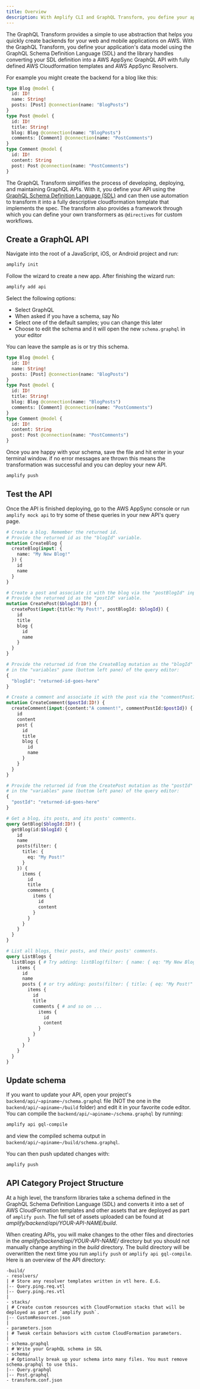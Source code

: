 ```yaml
---
title: Overview
description: With Amplify CLI and GraphQL Transform, you define your application's data model using the GraphQL Schema Definition Language (SDL) and the library converts your SDL schema into a AWS AppSync GraphQL API with fully defined AWS Cloudformation templates and AWS AppSync Resolvers.
---
```


The GraphQL Transform provides a simple to use abstraction that helps you quickly create backends for your web and mobile applications on AWS. With the GraphQL Transform, you define your application's data model using the GraphQL Schema Definition Language (SDL) and the library handles converting your SDL definition into a AWS AppSync GraphQL API with fully defined AWS Cloudformation templates and AWS AppSync Resolvers.

For example you might create the backend for a blog like this:

```graphql
type Blog @model {
  id: ID!
  name: String!
  posts: [Post] @connection(name: "BlogPosts")
}
type Post @model {
  id: ID!
  title: String!
  blog: Blog @connection(name: "BlogPosts")
  comments: [Comment] @connection(name: "PostComments")
}
type Comment @model {
  id: ID!
  content: String
  post: Post @connection(name: "PostComments")
}
```

The GraphQL Transform simplifies the process of
developing, deploying, and maintaining GraphQL APIs. With it, you define your API using the
[GraphQL Schema Definition Language (SDL)](https://facebook.github.io/graphql/June2018/) and can then use automation to transform it into a fully
descriptive cloudformation template that implements the spec. The transform also provides a framework
through which you can define your own transformers as `@directives` for custom workflows.

## Create a GraphQL API

Navigate into the root of a JavaScript, iOS, or Android project and run:

```bash
amplify init
```

Follow the wizard to create a new app. After finishing the wizard run:

```bash
amplify add api
```

Select the following options:

- Select GraphQL
- When asked if you have a schema, say No
- Select one of the default samples; you can change this later
- Choose to edit the schema and it will open the new `schema.graphql` in your
  editor

You can leave the sample as is or try this schema.

```graphql
type Blog @model {
  id: ID!
  name: String!
  posts: [Post] @connection(name: "BlogPosts")
}
type Post @model {
  id: ID!
  title: String!
  blog: Blog @connection(name: "BlogPosts")
  comments: [Comment] @connection(name: "PostComments")
}
type Comment @model {
  id: ID!
  content: String
  post: Post @connection(name: "PostComments")
}
```

Once you are happy with your schema, save the file and hit enter in your
terminal window. if no error messages are thrown this means the transformation
was successful and you can deploy your new API.

```bash
amplify push
```

## Test the API

Once the API is finished deploying, go to the AWS AppSync console or run `amplify mock api` to try some of these queries in your new API's query page.

```graphql
# Create a blog. Remember the returned id.
# Provide the returned id as the "blogId" variable.
mutation CreateBlog {
  createBlog(input: {
    name: "My New Blog!"
  }) {
    id
    name
  }
}

# Create a post and associate it with the blog via the "postBlogId" input field.
# Provide the returned id as the "postId" variable.
mutation CreatePost($blogId:ID!) {
  createPost(input:{title:"My Post!", postBlogId: $blogId}) {
    id
    title
    blog {
      id
      name
    }
  }
}

# Provide the returned id from the CreateBlog mutation as the "blogId" variable
# in the "variables" pane (bottom left pane) of the query editor:
{
  "blogId": "returned-id-goes-here"
}

# Create a comment and associate it with the post via the "commentPostId" input field.
mutation CreateComment($postId:ID!) {
  createComment(input:{content:"A comment!", commentPostId:$postId}) {
    id
    content
    post {
      id
      title
      blog {
        id
        name
      }
    }
  }
}

# Provide the returned id from the CreatePost mutation as the "postId" variable
# in the "variables" pane (bottom left pane) of the query editor:
{
  "postId": "returned-id-goes-here"
}

# Get a blog, its posts, and its posts' comments.
query GetBlog($blogId:ID!) {
  getBlog(id:$blogId) {
    id
    name
    posts(filter: {
      title: {
        eq: "My Post!"
      }
    }) {
      items {
        id
        title
        comments {
          items {
            id
            content
          }
        }
      }
    }
  }
}

# List all blogs, their posts, and their posts' comments.
query ListBlogs {
  listBlogs { # Try adding: listBlog(filter: { name: { eq: "My New Blog!" } })
    items {
      id
      name
      posts { # or try adding: posts(filter: { title: { eq: "My Post!" } })
        items {
          id
          title
          comments { # and so on ...
            items {
              id
              content
            }
          }
        }
      }
    }
  }
}
```
## Update schema

If you want to update your API, open your project's `backend/api/~apiname~/schema.graphql` file (NOT the one in the `backend/api/~apiname~/build` folder) and edit it in your favorite code editor. You can compile the `backend/api/~apiname~/schema.graphql` by running:

```bash
amplify api gql-compile
```

and view the compiled schema output in `backend/api/~apiname~/build/schema.graphql`.

You can then push updated changes with:

```bash
amplify push
```

## API Category Project Structure

At a high level, the transform libraries take a schema defined in the GraphQL Schema Definition Language (SDL) and converts it into a set of AWS CloudFormation templates and other assets that are deployed as part of `amplify push`. The full set of assets uploaded can be found at *amplify/backend/api/YOUR-API-NAME/build*.

When creating APIs, you will make changes to the other files and directories in the *amplify/backend/api/YOUR-API-NAME/* directory but you should not manually change anything in the *build* directory. The build directory will be overwritten the next time you run `amplify push` or `amplify api gql-compile`. Here is an overview of the API directory:

```console
-build/
- resolvers/
| # Store any resolver templates written in vtl here. E.G.
|-- Query.ping.req.vtl
|-- Query.ping.res.vtl
|
- stacks/
| # Create custom resources with CloudFormation stacks that will be deployed as part of `amplify push`.
|-- CustomResources.json
|
- parameters.json
| # Tweak certain behaviors with custom CloudFormation parameters.
|
- schema.graphql
| # Write your GraphQL schema in SDL
- schema/
| # Optionally break up your schema into many files. You must remove schema.graphql to use this.
|-- Query.graphql
|-- Post.graphql
- transform.conf.json
```
